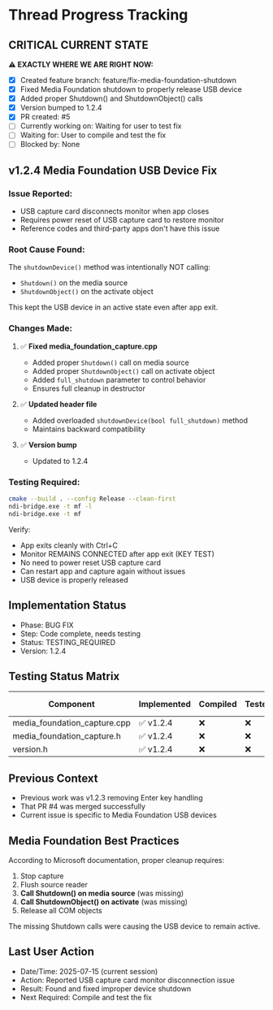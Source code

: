 # Thread Progress Tracking

## CRITICAL CURRENT STATE
**⚠️ EXACTLY WHERE WE ARE RIGHT NOW:**
- [x] Created feature branch: feature/fix-media-foundation-shutdown
- [x] Fixed Media Foundation shutdown to properly release USB device
- [x] Added proper Shutdown() and ShutdownObject() calls
- [x] Version bumped to 1.2.4
- [x] PR created: #5
- [ ] Currently working on: Waiting for user to test fix
- [ ] Waiting for: User to compile and test the fix
- [ ] Blocked by: None

## v1.2.4 Media Foundation USB Device Fix

### Issue Reported:
- USB capture card disconnects monitor when app closes
- Requires power reset of USB capture card to restore monitor
- Reference codes and third-party apps don't have this issue

### Root Cause Found:
The `shutdownDevice()` method was intentionally NOT calling:
- `Shutdown()` on the media source
- `ShutdownObject()` on the activate object

This kept the USB device in an active state even after app exit.

### Changes Made:
1. ✅ **Fixed media_foundation_capture.cpp**
   - Added proper `Shutdown()` call on media source
   - Added proper `ShutdownObject()` call on activate object
   - Added `full_shutdown` parameter to control behavior
   - Ensures full cleanup in destructor

2. ✅ **Updated header file**
   - Added overloaded `shutdownDevice(bool full_shutdown)` method
   - Maintains backward compatibility

3. ✅ **Version bump**
   - Updated to 1.2.4

### Testing Required:
```bash
cmake --build . --config Release --clean-first
ndi-bridge.exe -t mf -l
ndi-bridge.exe -t mf
```

Verify:
- App exits cleanly with Ctrl+C
- Monitor REMAINS CONNECTED after app exit (KEY TEST)
- No need to power reset USB capture card
- Can restart app and capture again without issues
- USB device is properly released

## Implementation Status
- Phase: BUG FIX
- Step: Code complete, needs testing
- Status: TESTING_REQUIRED
- Version: 1.2.4

## Testing Status Matrix
| Component | Implemented | Compiled | Tested | User Approved |
|-----------|------------|----------|---------|---------------|
| media_foundation_capture.cpp | ✅ v1.2.4 | ❌ | ❌ | ❌ |
| media_foundation_capture.h | ✅ v1.2.4 | ❌ | ❌ | ❌ |
| version.h | ✅ v1.2.4 | ❌ | ❌ | ❌ |

## Previous Context
- Previous work was v1.2.3 removing Enter key handling
- That PR #4 was merged successfully
- Current issue is specific to Media Foundation USB devices

## Media Foundation Best Practices
According to Microsoft documentation, proper cleanup requires:
1. Stop capture
2. Flush source reader
3. **Call Shutdown() on media source** (was missing)
4. **Call ShutdownObject() on activate** (was missing)
5. Release all COM objects

The missing Shutdown calls were causing the USB device to remain active.

## Last User Action
- Date/Time: 2025-07-15 (current session)
- Action: Reported USB capture card monitor disconnection issue
- Result: Found and fixed improper device shutdown
- Next Required: Compile and test the fix
